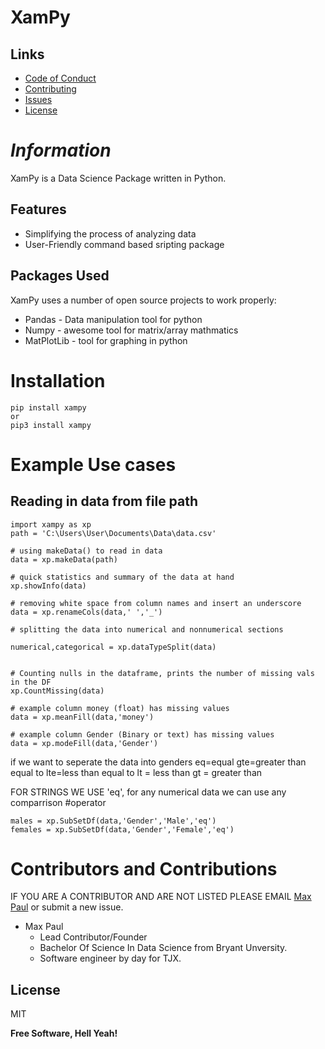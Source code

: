 # XamPy
## Links
- [Code of Conduct](https://github.com/XamNalpak/xampy/blob/main/CODE-OF-CONDUCT.md)
- [Contributing](https://github.com/XamNalpak/xampy/blob/main/CONTRIBUTING.md)
- [Issues](https://github.com/XamNalpak/xampy/issues)
- [License](https://github.com/XamNalpak/xampy/blob/main/LICENSE)


# _Information_


XamPy is a Data Science Package written in Python. 
## Features

- Simplifying the process of analyzing data
- User-Friendly command based sripting package

## Packages Used

XamPy uses a number of open source projects to work properly:

- Pandas - Data manipulation tool for python
- Numpy - awesome tool for matrix/array mathmatics
- MatPlotLib - tool for graphing in python

# Installation
```
pip install xampy
or
pip3 install xampy
```
# Example Use cases
## Reading in data from file path
```
import xampy as xp
path = 'C:\Users\User\Documents\Data\data.csv'

# using makeData() to read in data
data = xp.makeData(path)

# quick statistics and summary of the data at hand
xp.showInfo(data)

# removing white space from column names and insert an underscore
data = xp.renameCols(data,' ','_')

# splitting the data into numerical and nonnumerical sections

numerical,categorical = xp.dataTypeSplit(data)


# Counting nulls in the dataframe, prints the number of missing vals in the DF
xp.CountMissing(data)

# example column money (float) has missing values
data = xp.meanFill(data,'money')

# example column Gender (Binary or text) has missing values
data = xp.modeFill(data,'Gender')

```
if we want to seperate the data into genders
eq=equal
gte=greater than equal to
lte=less than equal to
lt = less than
gt = greater than

FOR STRINGS WE USE 'eq', for any numerical data we can use any comparrison #operator
```
males = xp.SubSetDf(data,'Gender','Male','eq')
females = xp.SubSetDf(data,'Gender','Female','eq')
```
# Contributors and Contributions
IF YOU ARE A CONTRIBUTOR AND ARE NOT LISTED PLEASE EMAIL [Max Paul](mailto:maxkpaul21@gmail.com) or submit a new issue.

 - Max Paul 
   - Lead Contributor/Founder
   - Bachelor Of Science In Data Science from Bryant Unversity.
   - Software engineer by day for TJX.


## License

MIT

**Free Software, Hell Yeah!**

